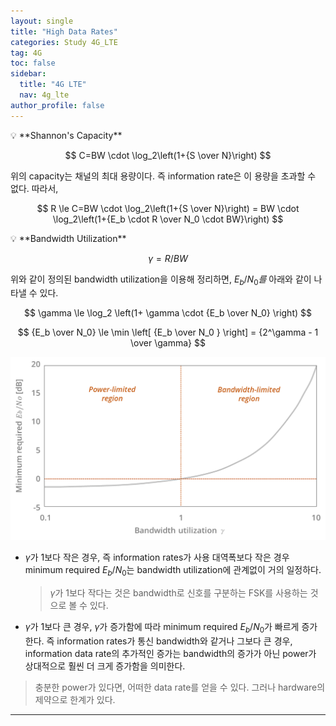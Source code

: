 ```yaml
---
layout: single
title: "High Data Rates"
categories: Study 4G_LTE
tag: 4G
toc: false
sidebar:
  title: "4G LTE"
  nav: 4g_lte
author_profile: false
---
```


<div class = "notice" markdown = "1">
💡 **Shannon's Capacity**

$$
C=BW \cdot \log_2\left(1+{S \over N}\right)
$$

</div>

위의 capacity는 채널의 최대 용량이다. 즉 information rate은 이 용량을 초과할 수 없다. 따라서,

$$
R \le C=BW \cdot \log_2\left(1+{S \over N}\right) = BW \cdot \log_2\left(1+{E_b \cdot R \over N_0 \cdot BW}\right)
$$

<div class = "notice" markdown = "1">
💡 **Bandwidth Utilization**

$$
\gamma = R / BW
$$

</div>

위와 같이 정의된 bandwidth utilization을 이용해 정리하면, $E_b/N_0$*를* 아래와 같이 나타낼 수 있다.

$$
\gamma \le \log_2 \left(1+ \gamma \cdot {E_b \over N_0} \right) 
$$

$$
{E_b \over N_0} \le \min  \left[ {E_b \over N_0 } \right] = {2^\gamma - 1 \over \gamma}
$$

![](images/4g_lte-2.1/graph_1.png)

- $\gamma$가 1보다 작은 경우, 즉 information rates가 사용 대역폭보다 작은 경우
minimum required $E_b/N_0$는 bandwidth utilization에 관계없이 거의 일정하다.
    
    > $\gamma$가 1보다 작다는 것은 bandwidth로 신호를 구분하는 FSK를 사용하는 것으로 볼 수 있다.
    > 

- $\gamma$가 1보다 큰 경우, $\gamma$가 증가함에 따라 minimum required $E_b/N_0$가 빠르게 증가한다.
즉 information rates가 통신 bandwidth와 같거나 그보다 큰 경우, information data rate의 추가적인 증가는 bandwidth의 증가가 아닌 power가 상대적으로 훨씬 더 크게 증가함을 의미한다.

> 충분한 power가 있다면, 어떠한 data rate를 얻을 수 있다. 그러나 hardware의 제약으로 한계가 있다.
> 


---